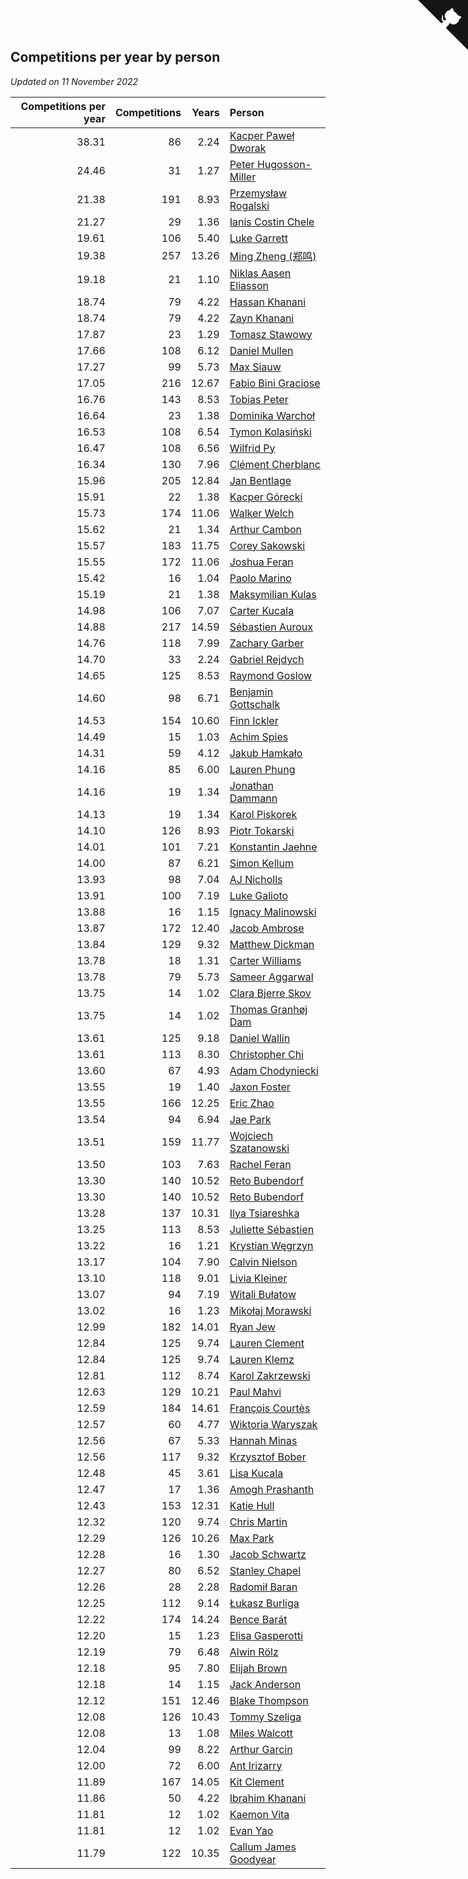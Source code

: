 ## Competitions per year by person

*Updated on 11 November 2022*

| Competitions per year | Competitions | Years | Person |
| ---: | ---: | ---: | :--- |
| 38.31 | 86 | 2.24 | [Kacper Paweł Dworak](https://www.worldcubeassociation.org/persons/2020DWOR01) |
| 24.46 | 31 | 1.27 | [Peter Hugosson-Miller](https://www.worldcubeassociation.org/persons/2021HUGO01) |
| 21.38 | 191 | 8.93 | [Przemysław Rogalski](https://www.worldcubeassociation.org/persons/2013ROGA02) |
| 21.27 | 29 | 1.36 | [Ianis Costin Chele](https://www.worldcubeassociation.org/persons/2021CHEL01) |
| 19.61 | 106 | 5.40 | [Luke Garrett](https://www.worldcubeassociation.org/persons/2017GARR05) |
| 19.38 | 257 | 13.26 | [Ming Zheng (郑鸣)](https://www.worldcubeassociation.org/persons/2009ZHEN11) |
| 19.18 | 21 | 1.10 | [Niklas Aasen Eliasson](https://www.worldcubeassociation.org/persons/2021ELIA01) |
| 18.74 | 79 | 4.22 | [Hassan Khanani](https://www.worldcubeassociation.org/persons/2018KHAN26) |
| 18.74 | 79 | 4.22 | [Zayn Khanani](https://www.worldcubeassociation.org/persons/2018KHAN28) |
| 17.87 | 23 | 1.29 | [Tomasz Stawowy](https://www.worldcubeassociation.org/persons/2021STAW01) |
| 17.66 | 108 | 6.12 | [Daniel Mullen](https://www.worldcubeassociation.org/persons/2016MULL04) |
| 17.27 | 99 | 5.73 | [Max Siauw](https://www.worldcubeassociation.org/persons/2017SIAU02) |
| 17.05 | 216 | 12.67 | [Fabio Bini Graciose](https://www.worldcubeassociation.org/persons/2010GRAC02) |
| 16.76 | 143 | 8.53 | [Tobias Peter](https://www.worldcubeassociation.org/persons/2014PETE03) |
| 16.64 | 23 | 1.38 | [Dominika Warchoł](https://www.worldcubeassociation.org/persons/2021WARC01) |
| 16.53 | 108 | 6.54 | [Tymon Kolasiński](https://www.worldcubeassociation.org/persons/2016KOLA02) |
| 16.47 | 108 | 6.56 | [Wilfrid Py](https://www.worldcubeassociation.org/persons/2016PYWI01) |
| 16.34 | 130 | 7.96 | [Clément Cherblanc](https://www.worldcubeassociation.org/persons/2014CHER05) |
| 15.96 | 205 | 12.84 | [Jan Bentlage](https://www.worldcubeassociation.org/persons/2010BENT01) |
| 15.91 | 22 | 1.38 | [Kacper Górecki](https://www.worldcubeassociation.org/persons/2021GORE01) |
| 15.73 | 174 | 11.06 | [Walker Welch](https://www.worldcubeassociation.org/persons/2011WELC01) |
| 15.62 | 21 | 1.34 | [Arthur Cambon](https://www.worldcubeassociation.org/persons/2021CAMB01) |
| 15.57 | 183 | 11.75 | [Corey Sakowski](https://www.worldcubeassociation.org/persons/2011SAKO01) |
| 15.55 | 172 | 11.06 | [Joshua Feran](https://www.worldcubeassociation.org/persons/2011FERA01) |
| 15.42 | 16 | 1.04 | [Paolo Marino](https://www.worldcubeassociation.org/persons/2021MARI04) |
| 15.19 | 21 | 1.38 | [Maksymilian Kulas](https://www.worldcubeassociation.org/persons/2021KULA02) |
| 14.98 | 106 | 7.07 | [Carter Kucala](https://www.worldcubeassociation.org/persons/2015KUCA01) |
| 14.88 | 217 | 14.59 | [Sébastien Auroux](https://www.worldcubeassociation.org/persons/2008AURO01) |
| 14.76 | 118 | 7.99 | [Zachary Garber](https://www.worldcubeassociation.org/persons/2014GARB01) |
| 14.70 | 33 | 2.24 | [Gabriel Rejdych](https://www.worldcubeassociation.org/persons/2020REJD01) |
| 14.65 | 125 | 8.53 | [Raymond Goslow](https://www.worldcubeassociation.org/persons/2014GOSL01) |
| 14.60 | 98 | 6.71 | [Benjamin Gottschalk](https://www.worldcubeassociation.org/persons/2016GOTT01) |
| 14.53 | 154 | 10.60 | [Finn Ickler](https://www.worldcubeassociation.org/persons/2012ICKL01) |
| 14.49 | 15 | 1.03 | [Achim Spies](https://www.worldcubeassociation.org/persons/2021SPIE01) |
| 14.31 | 59 | 4.12 | [Jakub Hamkało](https://www.worldcubeassociation.org/persons/2018HAMK01) |
| 14.16 | 85 | 6.00 | [Lauren Phung](https://www.worldcubeassociation.org/persons/2016PHUN02) |
| 14.16 | 19 | 1.34 | [Jonathan Dammann](https://www.worldcubeassociation.org/persons/2021DAMM01) |
| 14.13 | 19 | 1.34 | [Karol Piskorek](https://www.worldcubeassociation.org/persons/2021PISK01) |
| 14.10 | 126 | 8.93 | [Piotr Tokarski](https://www.worldcubeassociation.org/persons/2013TOKA01) |
| 14.01 | 101 | 7.21 | [Konstantin Jaehne](https://www.worldcubeassociation.org/persons/2015JAEH01) |
| 14.00 | 87 | 6.21 | [Simon Kellum](https://www.worldcubeassociation.org/persons/2016KELL12) |
| 13.93 | 98 | 7.04 | [AJ Nicholls](https://www.worldcubeassociation.org/persons/2015NICH04) |
| 13.91 | 100 | 7.19 | [Luke Galioto](https://www.worldcubeassociation.org/persons/2015GALI02) |
| 13.88 | 16 | 1.15 | [Ignacy Malinowski](https://www.worldcubeassociation.org/persons/2021MALI02) |
| 13.87 | 172 | 12.40 | [Jacob Ambrose](https://www.worldcubeassociation.org/persons/2010AMBR01) |
| 13.84 | 129 | 9.32 | [Matthew Dickman](https://www.worldcubeassociation.org/persons/2013DICK01) |
| 13.78 | 18 | 1.31 | [Carter Williams](https://www.worldcubeassociation.org/persons/2021WILL06) |
| 13.78 | 79 | 5.73 | [Sameer Aggarwal](https://www.worldcubeassociation.org/persons/2017AGGA01) |
| 13.75 | 14 | 1.02 | [Clara Bjerre Skov](https://www.worldcubeassociation.org/persons/2021SKOV01) |
| 13.75 | 14 | 1.02 | [Thomas Granhøj Dam](https://www.worldcubeassociation.org/persons/2021DAMT01) |
| 13.61 | 125 | 9.18 | [Daniel Wallin](https://www.worldcubeassociation.org/persons/2013WALL03) |
| 13.61 | 113 | 8.30 | [Christopher Chi](https://www.worldcubeassociation.org/persons/2014CHIC01) |
| 13.60 | 67 | 4.93 | [Adam Chodyniecki](https://www.worldcubeassociation.org/persons/2017CHOD02) |
| 13.55 | 19 | 1.40 | [Jaxon Foster](https://www.worldcubeassociation.org/persons/2021FOST01) |
| 13.55 | 166 | 12.25 | [Eric Zhao](https://www.worldcubeassociation.org/persons/2010ZHAO19) |
| 13.54 | 94 | 6.94 | [Jae Park](https://www.worldcubeassociation.org/persons/2015PARK24) |
| 13.51 | 159 | 11.77 | [Wojciech Szatanowski](https://www.worldcubeassociation.org/persons/2011SZAT01) |
| 13.50 | 103 | 7.63 | [Rachel Feran](https://www.worldcubeassociation.org/persons/2015FERA01) |
| 13.30 | 140 | 10.52 | [Reto Bubendorf](https://www.worldcubeassociation.org/persons/2012BUBE01) |
| 13.30 | 140 | 10.52 | [Reto Bubendorf](https://www.worldcubeassociation.org/persons/2012BUBE01) |
| 13.28 | 137 | 10.31 | [Ilya Tsiareshka](https://www.worldcubeassociation.org/persons/2012TERE01) |
| 13.25 | 113 | 8.53 | [Juliette Sébastien](https://www.worldcubeassociation.org/persons/2014SEBA01) |
| 13.22 | 16 | 1.21 | [Krystian Węgrzyn](https://www.worldcubeassociation.org/persons/2021WEGR01) |
| 13.17 | 104 | 7.90 | [Calvin Nielson](https://www.worldcubeassociation.org/persons/2014NIEL03) |
| 13.10 | 118 | 9.01 | [Livia Kleiner](https://www.worldcubeassociation.org/persons/2013KLEI03) |
| 13.07 | 94 | 7.19 | [Witali Bułatow](https://www.worldcubeassociation.org/persons/2015BUAT01) |
| 13.02 | 16 | 1.23 | [Mikołaj Morawski](https://www.worldcubeassociation.org/persons/2021MORA01) |
| 12.99 | 182 | 14.01 | [Ryan Jew](https://www.worldcubeassociation.org/persons/2008JEWR01) |
| 12.84 | 125 | 9.74 | [Lauren Clement](https://www.worldcubeassociation.org/persons/2013KLEM01) |
| 12.84 | 125 | 9.74 | [Lauren Klemz](https://www.worldcubeassociation.org/persons/2013KLEM01) |
| 12.81 | 112 | 8.74 | [Karol Zakrzewski](https://www.worldcubeassociation.org/persons/2014ZAKR01) |
| 12.63 | 129 | 10.21 | [Paul Mahvi](https://www.worldcubeassociation.org/persons/2012MAHV01) |
| 12.59 | 184 | 14.61 | [François Courtès](https://www.worldcubeassociation.org/persons/2008COUR01) |
| 12.57 | 60 | 4.77 | [Wiktoria Waryszak](https://www.worldcubeassociation.org/persons/2018WARY01) |
| 12.56 | 67 | 5.33 | [Hannah Minas](https://www.worldcubeassociation.org/persons/2017MINA04) |
| 12.56 | 117 | 9.32 | [Krzysztof Bober](https://www.worldcubeassociation.org/persons/2013BOBE01) |
| 12.48 | 45 | 3.61 | [Lisa Kucala](https://www.worldcubeassociation.org/persons/2019KUCA01) |
| 12.47 | 17 | 1.36 | [Amogh Prashanth](https://www.worldcubeassociation.org/persons/2021PRAS01) |
| 12.43 | 153 | 12.31 | [Katie Hull](https://www.worldcubeassociation.org/persons/2010HULL01) |
| 12.32 | 120 | 9.74 | [Chris Martin](https://www.worldcubeassociation.org/persons/2013MART03) |
| 12.29 | 126 | 10.26 | [Max Park](https://www.worldcubeassociation.org/persons/2012PARK03) |
| 12.28 | 16 | 1.30 | [Jacob Schwartz](https://www.worldcubeassociation.org/persons/2021SCHW01) |
| 12.27 | 80 | 6.52 | [Stanley Chapel](https://www.worldcubeassociation.org/persons/2016CHAP04) |
| 12.26 | 28 | 2.28 | [Radomił Baran](https://www.worldcubeassociation.org/persons/2020BARA02) |
| 12.25 | 112 | 9.14 | [Łukasz Burliga](https://www.worldcubeassociation.org/persons/2013BURL01) |
| 12.22 | 174 | 14.24 | [Bence Barát](https://www.worldcubeassociation.org/persons/2008BARA01) |
| 12.20 | 15 | 1.23 | [Elisa Gasperotti](https://www.worldcubeassociation.org/persons/2021GASP01) |
| 12.19 | 79 | 6.48 | [Alwin Rölz](https://www.worldcubeassociation.org/persons/2016ROLZ01) |
| 12.18 | 95 | 7.80 | [Elijah Brown](https://www.worldcubeassociation.org/persons/2015BROW03) |
| 12.18 | 14 | 1.15 | [Jack Anderson](https://www.worldcubeassociation.org/persons/2021ANDE05) |
| 12.12 | 151 | 12.46 | [Blake Thompson](https://www.worldcubeassociation.org/persons/2010THOM03) |
| 12.08 | 126 | 10.43 | [Tommy Szeliga](https://www.worldcubeassociation.org/persons/2012SZEL01) |
| 12.08 | 13 | 1.08 | [Miles Walcott](https://www.worldcubeassociation.org/persons/2021WALC02) |
| 12.04 | 99 | 8.22 | [Arthur Garcin](https://www.worldcubeassociation.org/persons/2014GARC27) |
| 12.00 | 72 | 6.00 | [Ant Irizarry](https://www.worldcubeassociation.org/persons/2016IRIZ02) |
| 11.89 | 167 | 14.05 | [Kit Clement](https://www.worldcubeassociation.org/persons/2008CLEM01) |
| 11.86 | 50 | 4.22 | [Ibrahim Khanani](https://www.worldcubeassociation.org/persons/2018KHAN27) |
| 11.81 | 12 | 1.02 | [Kaemon Vita](https://www.worldcubeassociation.org/persons/2021VITA01) |
| 11.81 | 12 | 1.02 | [Evan Yao](https://www.worldcubeassociation.org/persons/2021YAOE02) |
| 11.79 | 122 | 10.35 | [Callum James Goodyear](https://www.worldcubeassociation.org/persons/2012GOOD02) |


<a href="https://github.com/JustinTimeCuber/wca_statistics" class="github-corner" aria-label="View source on Github"><svg width="80" height="80" viewBox="0 0 250 250" style="fill:#151513; color:#fff; position: absolute; top: 0; border: 0; right: 0;" aria-hidden="true"><path d="M0,0 L115,115 L130,115 L142,142 L250,250 L250,0 Z"></path><path d="M128.3,109.0 C113.8,99.7 119.0,89.6 119.0,89.6 C122.0,82.7 120.5,78.6 120.5,78.6 C119.2,72.0 123.4,76.3 123.4,76.3 C127.3,80.9 125.5,87.3 125.5,87.3 C122.9,97.6 130.6,101.9 134.4,103.2" fill="currentColor" style="transform-origin: 130px 106px;" class="octo-arm"></path><path d="M115.0,115.0 C114.9,115.1 118.7,116.5 119.8,115.4 L133.7,101.6 C136.9,99.2 139.9,98.4 142.2,98.6 C133.8,88.0 127.5,74.4 143.8,58.0 C148.5,53.4 154.0,51.2 159.7,51.0 C160.3,49.4 163.2,43.6 171.4,40.1 C171.4,40.1 176.1,42.5 178.8,56.2 C183.1,58.6 187.2,61.8 190.9,65.4 C194.5,69.0 197.7,73.2 200.1,77.6 C213.8,80.2 216.3,84.9 216.3,84.9 C212.7,93.1 206.9,96.0 205.4,96.6 C205.1,102.4 203.0,107.8 198.3,112.5 C181.9,128.9 168.3,122.5 157.7,114.1 C157.9,116.9 156.7,120.9 152.7,124.9 L141.0,136.5 C139.8,137.7 141.6,141.9 141.8,141.8 Z" fill="currentColor" class="octo-body"></path></svg></a><style>.github-corner:hover .octo-arm{animation:octocat-wave 560ms ease-in-out}@keyframes octocat-wave{0%,100%{transform:rotate(0)}20%,60%{transform:rotate(-25deg)}40%,80%{transform:rotate(10deg)}}@media (max-width:500px){.github-corner:hover .octo-arm{animation:none}.github-corner .octo-arm{animation:octocat-wave 560ms ease-in-out}}</style>
